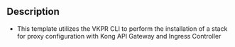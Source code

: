 # 

## Description



- This template utilizes the VKPR CLI to perform the installation of a stack for proxy configuration with Kong API Gateway and Ingress Controller